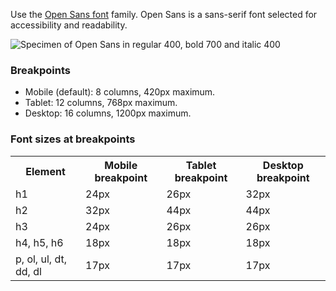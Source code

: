 <p class="abstract" style="border-bottom:hidden">Use the <a href="https://www.google.com/fonts/specimen/Open+Sans" rel="external">Open Sans font</a> family. Open Sans is a sans-serif font selected for accessibility and readability.</p>

![Specimen of Open Sans in regular 400, bold 700 and italic 400](/assets/font-specimen.png)

<!-- <p style="font-size:5em">Aa <strong>Aa</strong> <em>Aa</em></p> -->

### Breakpoints

- Mobile (default): 8 columns, 420px maximum.
- Tablet: 12 columns, 768px maximum.
- Desktop: 16 columns, 1200px maximum.

### Font sizes at breakpoints

<table class="content-table">
  <tr>
    <th>Element</th>
    <th>Mobile breakpoint</th>
    <th>Tablet breakpoint</th>
    <th>Desktop breakpoint</th>
  </tr>
  <tr>
    <td>h1</td>
    <td>24px</td>
    <td>26px</td>
    <td>32px</td>
  </tr>
  <tr>
    <td>h2</td>
    <td>32px</td>
    <td>44px</td>
    <td>44px</td>
  </tr>
  <tr>
    <td>h3</td>
    <td>24px</td>
    <td>26px</td>
    <td>26px</td>
  </tr>
  <tr>
    <td>h4, h5, h6</td>
    <td>18px</td>
    <td>18px</td>
    <td>18px</td>
  </tr>
  <tr>
    <td>p, ol, ul, dt, dd, dl</td>
    <td>17px</td>
    <td>17px</td>
    <td>17px</td>
  </tr>
</table>

